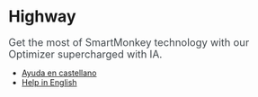 # Highway

<span style="font-size:18px; color:#43494D">Get the most of SmartMonkey technology with our Optimizer supercharged with IA.</span>

* [Ayuda en castellano](Help_ES.md)
* [Help in English](Help_EN.md)

